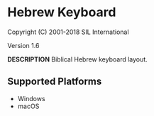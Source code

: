 Hebrew Keyboard
=====================

Copyright (C) 2001-2018 SIL International

Version 1.6

__DESCRIPTION__
Biblical Hebrew keyboard layout.


Supported Platforms
-------------------
 * Windows
 * macOS
